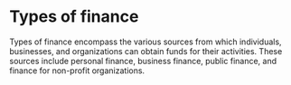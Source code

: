 # Types of finance
Types of finance encompass the various sources from which individuals, businesses, and organizations can obtain funds for their activities. These sources include personal finance, business finance, public finance, and finance for non-profit organizations.
